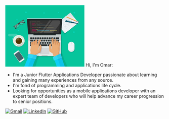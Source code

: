 
<img alt="I am programmer" src="https://github.com/omarabdullah1/omarabdullah1/blob/87c8883f2a3d33211dd2620f1cd747969e1a6757/i%20am%20a%20programmer.jpg" width="250" title="I am programmer"/> 
Hi, I'm Omar:

* I'm a Junior Flutter Applications Developer passionate about learning and gaining many experiences from any source.
* I'm fond of programming and applications life cycle.
* Looking for opportunities as a mobile applications developer with an expert team of developers who will help advance my career progression to senior positions.

<a href="mailto:omar.abdullah9825@gmail.com"><img src="https://ssl.gstatic.com/ui/v1/icons/mail/rfr/logo_gmail_lockup_default_1x_rtl_r5.png" alt="Gmail" data-canonical-src="https://img.shields.io/badge/-GMAIL-D14836?style=for-the-badge&amp;logo=gmail&amp;logoColor=white" style="max-width: 100%;"></a>
<a href="https://www.linkedin.com/in/omar-abdullah-44990021b/" rel="nofollow"><img src="https://upload.wikimedia.org/wikipedia/commons/thumb/0/01/LinkedIn_Logo.svg/2560px-LinkedIn_Logo.svg.png" width="40" 
     height="40"  alt="LinkedIn" data-canonical-src="https://img.shields.io/badge/-LINKEDIN-0077B5?style=for-the-badge&amp;logo=linkedin&amp;logoColor=white"></a>
<a href="https://github.com/omarabdullah1"><img src="https://camo.githubusercontent.com/de888e3b21240bb61bf50b8b491420f36d6f49ae9f173df23b7f977a21f8dbae/68747470733a2f2f696d672e736869656c64732e696f2f62616467652f2d4769744875622d3232323232323f7374796c653d666f722d7468652d6261646765266c6f676f3d676974687562266c6f676f436f6c6f723d7768697465" alt="GitHub" data-canonical-src="https://img.shields.io/badge/-GitHub-222222?style=for-the-badge&amp;logo=github&amp;logoColor=white" style="max-width: 100%;"></a></p>

